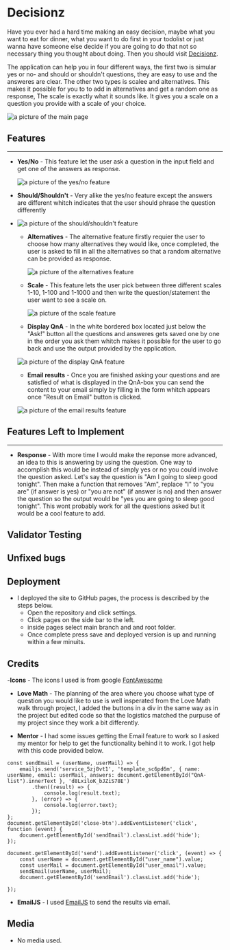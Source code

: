 # Decisionz

Have you ever had a hard time making an easy decision, maybe what you want to eat for dinner, what you want to do first in your todolist or just wanna have someone else decide if you are going to do that not so necessary thing you thought about doing. Then you should visit [Decisionz](https://bigkaboon.github.io/Decisionz/).

The application can help you in four different ways, the first two is simular yes or no- and should or shouldn't questions, they are easy to use and the answeres are clear. The other two types is scalee and alternatives. This makes it possible for you to to add in alternatives and get a random one as response, The scale is exactly what it sounds like. It gives you a scale on a question you provide with a scale of your choice.

![a picture of the main page](assets/readme-images/main-page.png)


## Features

  ---

  - **Yes/No** - This feature let the user ask a question in the input field and get one of the answers as response.
  
    ![a picture of the yes/no feature](assets/readme-images/yesno.png)
 
  - **Should/Shouldn't** - Very alike the yes/no feature except the answers are different whitch indicates that the user should phrase the question differently
- 
    ![a picture of the should/shouldn't feature](assets/readme-images/shouldshouldnt.png)

  
  - **Alternatives** - The alternative feature firstly requier the user to choose how many alternatives they would like, once completed, the user is asked to fill in all the alternatives so that a random alternative can be provided as response.


    ![a picture of the alternatives feature](assets/readme-images/alternatives.png)
  
  - **Scale** - This feature lets the user pick between three different scales 1-10, 1-100 and 1-1000 and then write the question/statement the user want to see a scale on.
  
    ![a picture of the scale feature](assets/readme-images/scale.png)
  
  - **Display QnA** - In the white bordered box located just below the "Ask!" button all the questions and answeres gets saved one by one in the order you ask them whitch makes it possible for the user to go back and use the output provided by the application.
  
  ![a picture of the display QnA feature](assets/readme-images/qna.png)

  - **Email results** - Once you are finished asking your questions and are satisfied of what is displayed in the  QnA-box you can send the content to your email simply by filling in the form whitch appears once "Result on Email" button is clicked.


  ![a picture of the email results feature](assets/readme-images/email.png)


## Features Left to Implement
---
  - **Response** - With more time I would make the reponse more advanced, an idea to this is answering by using the question. One way to accomplish this would be instead of simply yes or no you could involve the question asked. Let's say the question is "Am I going to sleep good tonight". Then make a function that removes "Am", replace "I" to "you are" (if answer is yes) or "you are not" (if answer is no)  and then answer the question so the output would be "yes you are going to sleep good tonight". This wont probably work for all the questions asked but it would be a cool feature to add.

## Validator Testing

## Unfixed bugs

## Deployment
- I deployed the site to GitHub pages, the process is described by the steps below.
  * Open the repository and click settings.
  * Click pages on the side bar to the left.
  * inside pages select main branch and and root folder.
  * Once complete press save and deployed version is up and running within a few minuits.
## Credits
-**Icons** - The icons I used is from google [FontAwesome](https://fontawesome.com/)

- **Love Math** - The planning of the area where you choose what type of question you would like to use is well insperated from the Love Math walk through project, I added the buttons in a div in the same way as in the project but edited code so that the logistics matched the purpuse of my project since they work a bit differently.
  
- **Mentor** - I had some issues getting the Email feature to work so I asked my mentor for help to get the functionality behind it to work. I got help with this code provided below. 

```
const sendEmail = (userName, userMail) => {
    emailjs.send('service_5zj8vt1', 'template_sc6pd6m', { name: userName, email: userMail, answers: document.getElementById("QnA-list").innerText }, 'd8LxiloK_bJZiS78E')
        .then((result) => {
            console.log(result.text);
        }, (error) => {
            console.log(error.text);
        });
};
document.getElementById('close-btn').addEventListener('click', function (event) {
    document.getElementById('sendEmail').classList.add('hide');
});

document.getElementById('send').addEventListener('click', (event) => {
    const userName = document.getElementById("user_name").value;
    const userMail = document.getElementById("user_email").value;
    sendEmail(userName, userMail);
    document.getElementById('sendEmail').classList.add('hide');

});

```

- **EmailJS** - I used [EmailJS](https://www.emailjs.com/) to send the results via email.
## Media
- No media used.
